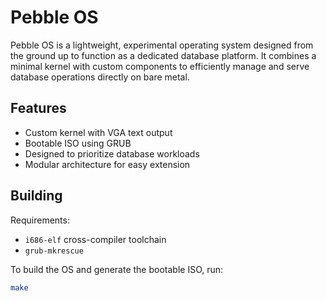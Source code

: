 # Pebble OS

Pebble OS is a lightweight, experimental operating system designed from the ground up to function as a dedicated database platform. It combines a minimal kernel with custom components to efficiently manage and serve database operations directly on bare metal.

## Features

- Custom kernel with VGA text output
- Bootable ISO using GRUB
- Designed to prioritize database workloads
- Modular architecture for easy extension

## Building

Requirements:
- `i686-elf` cross-compiler toolchain
- `grub-mkrescue`

To build the OS and generate the bootable ISO, run:

```bash
make
